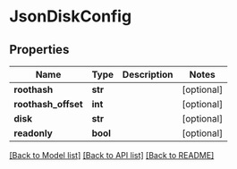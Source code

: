 # JsonDiskConfig


## Properties
Name | Type | Description | Notes
------------ | ------------- | ------------- | -------------
**roothash** | **str** |  | [optional] 
**roothash_offset** | **int** |  | [optional] 
**disk** | **str** |  | [optional] 
**readonly** | **bool** |  | [optional] 

[[Back to Model list]](../README.md#documentation-for-models) [[Back to API list]](../README.md#documentation-for-api-endpoints) [[Back to README]](../README.md)


